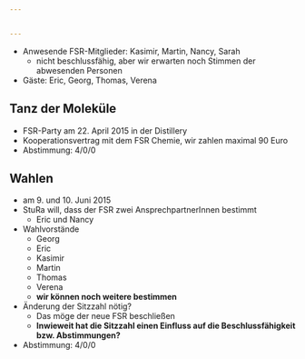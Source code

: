 ```yaml
---


---
```


* Anwesende FSR-Mitglieder: Kasimir, Martin, Nancy, Sarah
  * nicht beschlussfähig, aber wir erwarten noch Stimmen der abwesenden Personen
* Gäste: Eric, Georg, Thomas, Verena

## Tanz der Moleküle

* FSR-Party am 22. April 2015 in der Distillery
* Kooperationsvertrag mit dem FSR Chemie, wir zahlen maximal 90 Euro
* Abstimmung: 4/0/0

## Wahlen

* am 9. und 10. Juni 2015
* StuRa will, dass der FSR zwei AnsprechpartnerInnen bestimmt
  * Eric und Nancy
* Wahlvorstände
  * Georg
  * Eric
  * Kasimir
  * Martin
  * Thomas
  * Verena
  * **wir können noch weitere bestimmen**
* Änderung der Sitzzahl nötig?
  * Das möge der neue FSR beschließen
  * **Inwieweit hat die Sitzzahl einen Einfluss auf die Beschlussfähigkeit bzw. Abstimmungen?**
* Abstimmung: 4/0/0
